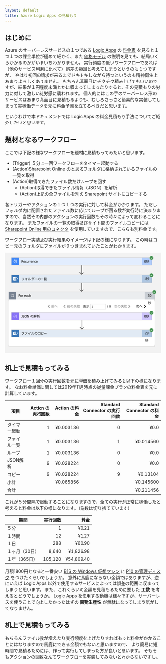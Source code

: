 ```yaml
---
layout: default
title: Azure Logic Apps の見積もり
---
```


## はじめに

Azure のサーバーレスサービスの１つである
[Logic Apps](https://azure.microsoft.com/ja-jp/services/logic-apps/)
の
[料金表](https://azure.microsoft.com/ja-jp/pricing/details/logic-apps/)
を見ると１つ１つの課金単位が極めて細かく、また
[価格モデル](https://docs.microsoft.com/ja-jp/azure/logic-apps/logic-apps-pricing)
の説明を見ても、結局いくらかかるのかがいまいちわかりません。
実行頻度の低いワークフローであれば（他のサービス利用に比べて）誤差の範囲と考えてしまうというのも１つですが、
やはり初回の請求が来るまでドキドキしながら待つというのも精神衛生上あまりよろしくありません。
もちろん真面目にチクチク積み上げてもいいのですが、結果が１円程度未満とかに収まってしまったりすると、その見積もりの労力に対して激しい徒労感に襲われます。
個人的にはこの手のサーバーレス形のサービスはあまり真面目に見積もるよりも、むしろさっさと簡易的な実装してしまって実稼働データを元に料金予測を立てるべきだと思います。

というわけで本ドキュメントでは Logic Apps の料金見積もり手法についてご紹介したいと思います。

## 題材となるワークフロー

ここでは下記の様なワークフローを題材に見積もってみたいと思います。

- (Trigger) ５分に一回ワークフローをタイマー起動する
- (Action)Sharepoint Online のとあるフォルダに格納されているファイルの一覧を取得
- (Action)取得できたファイル数だけループを回す
    - (Action)取得できたファイル情報（JSON）を解析
    - (Action)上記の全ファイルを別の  Sharepoint サイトにコピーする

各トリガーやアクションの１つ１つの実行に対して料金がかかります。
ただしフォルダ内に配置されたファイル数に応じてループが回る数が実行時に決まりますので、当然その内部のアクションの実行回数もその時々によって変わることになります。
またファイルの一覧の取得及びサイト間のファイルコピーには 
[Sharepoint Online 用のコネクタ](https://docs.microsoft.com/ja-jp/connectors/sharepoint/)
を使用していますので、こちらも別料金です。

ワークフロー実装及び実行結果のイメージは下記の様になります。
この時はコピー元のフォルダにファイルが９つ含まれていたことがわかります。

![ワークフローの実行結果](./images/workflow-execution-result.png)

## 机上で見積もってみる

ワークフロー１回分の実行回数を元に単価を積み上げてみると以下の様になります。
なお料金単価に関しては2019年11月時点の従量課金プランの料金表を元に計算しています。

|項目|Action の実行回数|Action の料金|Standard Connector の実行回数|Standard Connector の料金|
|---|---:|---:|---:|---:|
|タイマー起動|1|¥0.003136|0|¥0.0|
|ファイル一覧|1|¥0.003136|1|¥0.014560|
|ループ|1|¥0.003136|0|¥0.0|
|JSON解析|9|¥0.028224|0|¥0.0|
|コピー|9|¥0.028224|9|¥0.13104|
|小計||¥0.065856 ||¥0.145600|
|合計||||¥0.211456|

これが５分間隔で起動することになりますので、全ての実行が正常に稼働したと考えると料金は以下の様になります。（端数は切り捨てています）

|期間|実行回数|料金|
|---|---:|---:|
|５分|1|¥0.21|
|１時間|12|¥1.27|
|１日|288|¥60.90|
|１ヶ月（30日）|8,640|¥1,826.98|
|１年（365日）|105,120|¥54,809.40|

月額1800円となると一番安い
[B1S の Windows 仮想マシン](https://azure.microsoft.com/ja-jp/pricing/details/virtual-machines/windows/)
に
[P10 の管理ディスク](https://azure.microsoft.com/ja-jp/pricing/details/managed-disks/)
をつけたくらいでしょうか。
意外に馬鹿にならない金額ではありますが、逆にいえば Logic Apps 以外で使用するサービスによっては誤差の範囲に収まってしまうと思います。
また、これくらいの金額を見積もるために要した **工数** を考えるとどうでしょうか。
Logic Apps を使用する動機は様々ですが、サーバーレスを使うことで向上したかったはずの **開発生産性** が無駄になってしまう気がしてなりません。

## 机上で見積もってみる

もちろんファイル数が増えたり実行頻度を上げたりすればもっと料金がかかることにはなりますので馬鹿にできる金額でもないと思いますので、
より簡易に短時間で見積るためには、作って実行してしまった方が良いと思います。
そもそもアクションの回数なんてワークフローを実装してみないとわからないですし。


